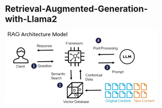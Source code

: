 # Retrieval-Augmented-Generation-with-Llama2

![Image](https://github.com/Shivam1026/Retrieval-Augmented-Generation-with-Llama2/blob/1a9cc9662427cfc18254bafebb00b0c3afb55795/RAG.png)
